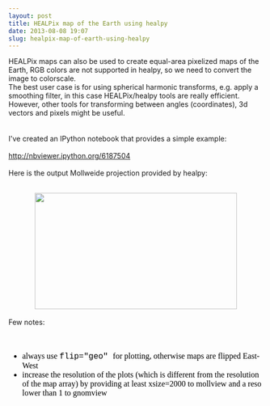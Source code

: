 ```yaml
---
layout: post
title: HEALPix map of the Earth using healpy
date: 2013-08-08 19:07
slug: healpix-map-of-earth-using-healpy
---
```


<p>
 HEALPix maps can also be used to create equal-area pixelized maps of the Earth, RGB colors are not supported in healpy, so we need to convert the image to colorscale.
 <br/>
 The best user case is for using spherical harmonic transforms, e.g. apply a smoothing filter, in this case HEALPix/healpy tools are really efficient.
 <br/>
 However, other tools for transforming between angles (coordinates), 3d vectors and pixels might be useful.
 <br/>
 <br/>
 <a name="more">
 </a>
 <br/>
 I've created an IPython notebook that provides a simple example:
 <br/>
 <br/>
 <a href="http://nbviewer.ipython.org/6187504">
  http://nbviewer.ipython.org/6187504
 </a>
 <br/>
 <br/>
 Here is the output Mollweide projection provided by healpy:
 <br/>
 <br/>
</p>
<div class="separator" style="clear: both; text-align: center;">
 <a href="/images/healpix-map-of-earth-using-healpy_s1600_download.png" imageanchor="1" style="margin-left: 1em; margin-right: 1em;">
  <img border="0" height="230" src="/images/healpix-map-of-earth-using-healpy_s400_download.png" width="400"/>
 </a>
</div>
<br/>
Few notes:
<br/>
<br/>
<div>
</div>
<br/>
<ul style="-webkit-text-stroke-width: 0px; color: black; font-family: 'Times New Roman'; font-size: medium; font-style: normal; font-variant: normal; font-weight: normal; letter-spacing: normal; line-height: normal; orphans: auto; text-align: start; text-indent: 0px; text-transform: none; white-space: normal; widows: auto; word-spacing: 0px;">
 <li>
  always use
  <span style="font-family: Courier New, Courier, monospace;">
   flip="geo"
  </span>
  for plotting, otherwise maps are flipped East-West
 </li>
 <li>
  increase the resolution of the plots (which is different from the resolution of the map array) by providing at least xsize=2000 to mollview and a reso lower than 1 to gnomview
 </li>
</ul>
